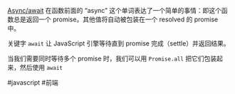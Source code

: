 [Async/await](https://zh.javascript.info/async-await)
在函数前面的 “async” 这个单词表达了一个简单的事情：即这个函数总是返回一个 promise。其他值将自动被包装在一个 resolved 的 promise 中。

关键字 `await` 让 JavaScript 引擎等待直到 promise 完成（settle）并返回结果。

当我们需要同时等待多个 promise 时，我们可以用 `Promise.all` 把它们包装起来，然后使用 `await`

#javascript 
#前端 